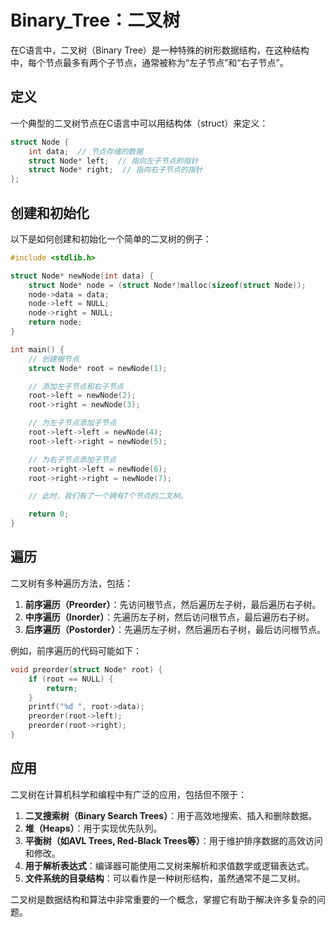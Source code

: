 # Binary_Tree：二叉树
在C语言中，二叉树（Binary Tree）是一种特殊的树形数据结构，在这种结构中，每个节点最多有两个子节点，通常被称为“左子节点”和“右子节点”。

## 定义
一个典型的二叉树节点在C语言中可以用结构体（struct）来定义：
```c
struct Node {
    int data;  // 节点存储的数据
    struct Node* left;  // 指向左子节点的指针
    struct Node* right;  // 指向右子节点的指针
};
```

## 创建和初始化
以下是如何创建和初始化一个简单的二叉树的例子：
```c
#include <stdlib.h>

struct Node* newNode(int data) {
    struct Node* node = (struct Node*)malloc(sizeof(struct Node));
    node->data = data;
    node->left = NULL;
    node->right = NULL;
    return node;
}

int main() {
    // 创建根节点
    struct Node* root = newNode(1);

    // 添加左子节点和右子节点
    root->left = newNode(2);
    root->right = newNode(3);

    // 为左子节点添加子节点
    root->left->left = newNode(4);
    root->left->right = newNode(5);

    // 为右子节点添加子节点
    root->right->left = newNode(6);
    root->right->right = newNode(7);

    // 此时，我们有了一个拥有7个节点的二叉树。

    return 0;
}
```

## 遍历
二叉树有多种遍历方法，包括：

1. **前序遍历（Preorder）**：先访问根节点，然后遍历左子树，最后遍历右子树。
2. **中序遍历（Inorder）**：先遍历左子树，然后访问根节点，最后遍历右子树。
3. **后序遍历（Postorder）**：先遍历左子树，然后遍历右子树，最后访问根节点。

例如，前序遍历的代码可能如下：
```c
void preorder(struct Node* root) {
    if (root == NULL) {
        return;
    }
    printf("%d ", root->data);
    preorder(root->left);
    preorder(root->right);
}
```

## 应用
二叉树在计算机科学和编程中有广泛的应用，包括但不限于：

1. **二叉搜索树（Binary Search Trees）**：用于高效地搜索、插入和删除数据。
2. **堆（Heaps）**：用于实现优先队列。
3. **平衡树（如AVL Trees, Red-Black Trees等）**：用于维护排序数据的高效访问和修改。
4. **用于解析表达式**：编译器可能使用二叉树来解析和求值数学或逻辑表达式。
5. **文件系统的目录结构**：可以看作是一种树形结构，虽然通常不是二叉树。

二叉树是数据结构和算法中非常重要的一个概念，掌握它有助于解决许多复杂的问题。